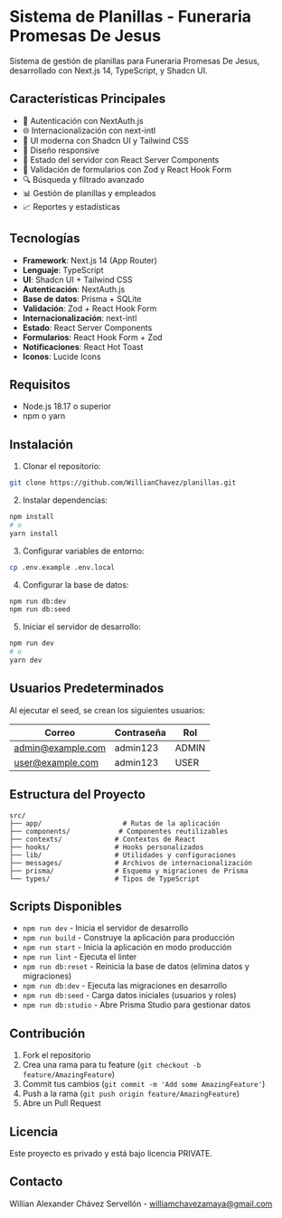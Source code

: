 # Sistema de Planillas - Funeraria Promesas De Jesus

Sistema de gestión de planillas para Funeraria Promesas De Jesus, desarrollado con Next.js 14, TypeScript, y Shadcn UI.

## Características Principales

- 🔐 Autenticación con NextAuth.js
- 🌐 Internacionalización con next-intl
- 🎨 UI moderna con Shadcn UI y Tailwind CSS
- 📱 Diseño responsive
- 🔄 Estado del servidor con React Server Components
- 🎯 Validación de formularios con Zod y React Hook Form
- 🔍 Búsqueda y filtrado avanzado
- 📊 Gestión de planillas y empleados
- 📈 Reportes y estadísticas

## Tecnologías

- **Framework**: Next.js 14 (App Router)
- **Lenguaje**: TypeScript
- **UI**: Shadcn UI + Tailwind CSS
- **Autenticación**: NextAuth.js
- **Base de datos**: Prisma + SQLite
- **Validación**: Zod + React Hook Form
- **Internacionalización**: next-intl
- **Estado**: React Server Components
- **Formularios**: React Hook Form + Zod
- **Notificaciones**: React Hot Toast
- **Iconos**: Lucide Icons

## Requisitos

- Node.js 18.17 o superior
- npm o yarn

## Instalación

1. Clonar el repositorio:
```bash
git clone https://github.com/WillianChavez/planillas.git
```

2. Instalar dependencias:
```bash
npm install
# o
yarn install
```

3. Configurar variables de entorno:
```bash
cp .env.example .env.local
```

4. Configurar la base de datos:
```bash
npm run db:dev
npm run db:seed
```

5. Iniciar el servidor de desarrollo:
```bash
npm run dev
# o
yarn dev
```

## Usuarios Predeterminados

Al ejecutar el seed, se crean los siguientes usuarios:

| Correo | Contraseña | Rol |
|--------|------------|-----|
| admin@example.com | admin123 | ADMIN |
| user@example.com | admin123 | USER |

## Estructura del Proyecto

```
src/
├── app/                    # Rutas de la aplicación
├── components/            # Componentes reutilizables
├── contexts/             # Contextos de React
├── hooks/                # Hooks personalizados
├── lib/                  # Utilidades y configuraciones
├── messages/             # Archivos de internacionalización
├── prisma/               # Esquema y migraciones de Prisma
└── types/                # Tipos de TypeScript
```

## Scripts Disponibles

- `npm run dev` - Inicia el servidor de desarrollo
- `npm run build` - Construye la aplicación para producción
- `npm run start` - Inicia la aplicación en modo producción
- `npm run lint` - Ejecuta el linter
- `npm run db:reset` - Reinicia la base de datos (elimina datos y migraciones)
- `npm run db:dev` - Ejecuta las migraciones en desarrollo
- `npm run db:seed` - Carga datos iniciales (usuarios y roles)
- `npm run db:studio` - Abre Prisma Studio para gestionar datos

## Contribución

1. Fork el repositorio
2. Crea una rama para tu feature (`git checkout -b feature/AmazingFeature`)
3. Commit tus cambios (`git commit -m 'Add some AmazingFeature'`)
4. Push a la rama (`git push origin feature/AmazingFeature`)
5. Abre un Pull Request

## Licencia

Este proyecto es privado y está bajo licencia PRIVATE.

## Contacto

Willian Alexander Chávez Servellón - williamchavezamaya@gmail.com